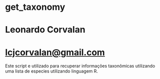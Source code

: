 # get_taxonomy
# Leonardo Corvalan
# lcjcorvalan@gmail.com

Este script e utilizado para recuperar informações taxonômicas utilizando uma lista de especies utilizando linguagem R.

